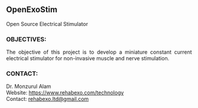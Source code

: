 ## OpenExoStim
Open Source Electrical Stimulator

### OBJECTIVES:
<P align="justify"> The objective of this project is to develop a miniature constant current electrical stimulator for non-invasive muscle and nerve stimulation.

### CONTACT:
Dr. Monzurul Alam <br/>
Website: https://www.rehabexo.com/technology <br/>
Contact: rehabexo.ltd@gmail.com <br/>

